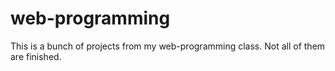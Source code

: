 # web-programming
This is a bunch of projects from my web-programming class. Not all of them are finished.
